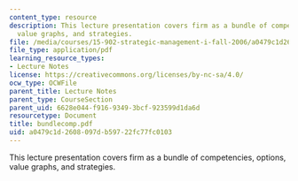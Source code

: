 ```yaml
---
content_type: resource
description: This lecture presentation covers firm as a bundle of competencies, options,
  value graphs, and strategies.
file: /media/courses/15-902-strategic-management-i-fall-2006/a0479c1d2608097db59722fc77fc0103_bundlecomp.pdf
file_type: application/pdf
learning_resource_types:
- Lecture Notes
license: https://creativecommons.org/licenses/by-nc-sa/4.0/
ocw_type: OCWFile
parent_title: Lecture Notes
parent_type: CourseSection
parent_uid: 6628e044-f916-9349-3bcf-923599d1da6d
resourcetype: Document
title: bundlecomp.pdf
uid: a0479c1d-2608-097d-b597-22fc77fc0103
---
```

This lecture presentation covers firm as a bundle of competencies, options, value graphs, and strategies.
